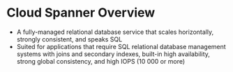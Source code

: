 # Cloud Spanner Overview

* A fully-managed relational database service that scales horizontally, strongly consistent, and speaks SQL
* Suited for applications that require SQL relational database management systems with joins and secondary indexes, built-in high availability, strong global consistency, and high IOPS (10 000 or more)
